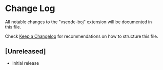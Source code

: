 # Change Log

All notable changes to the "vscode-boj" extension will be documented in this file.

Check [Keep a Changelog](http://keepachangelog.com/) for recommendations on how to structure this file.

## [Unreleased]

- Initial release